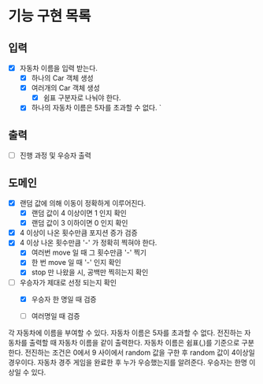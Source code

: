 # 기능 구현 목록

## 입력
- [x] 자동차 이름을 입력 받는다.
  - [x] 하나의 Car 객체 생성
  - [x] 여러개의 Car 객체 생성
    - [x] 쉼표 구분자로 나눠야 한다.
  - [x] 하나의 자동차 이름은 5자를 초과할 수 없다.
    `
## 출력
- [ ] 진행 과정 및 우승자 출력

## 도메인
- [x] 랜덤 값에 의해 이동이 정확하게 이루어진다.
  - [x] 랜덤 값이 4 이상이면 1 인지 확인
  - [x] 랜덤 값이 3 이하이면 0 인지 확인
- [x] 4 이상이 나온 횟수만큼 포지션 증가 검증
- [x] 4 이상 나온 횟수만큼 '-' 가 정확히 찍혀야 한다.
  - [x] 여러번 move 일 때 그 횟수만큼 '-' 찍기
  - [x] 한 번 move 일 때 '-' 인지 확인
  - [x] stop 만 나왔을 시, 공백만 찍히는지 확인
- [ ] 우승자가 제대로 선정 되는지 확인
  - [x] 우승자 한 명일 때 검증
  - [ ] 여러명일 때 검증




각 자동차에 이름을 부여할 수 있다.
자동차 이름은 5자를 초과할 수 없다.
전진하는 자동차를 출력할 때 자동차 이름을 같이 출력한다.
자동차 이름은 쉼표(,)를 기준으로 구분한다.
전진하는 조건은 0에서 9 사이에서 random 값을 구한 후 random 값이 4이상일 경우이다.
자동차 경주 게임을 완료한 후 누가 우승했는지를 알려준다.
우승자는 한명 이상일 수 있다.